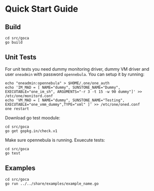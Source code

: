 # Quick Start Guide
## Build

```
cd src/goca
go build
```

## Unit Tests

For unit tests you need dummy monitoring driver, dummy VM driver and user ``oneadmin`` with password ``opennebula``.
You can setup it by running:
```
echo "oneadmin:opennebula" > $HOME/.one/one_auth
echo 'IM_MAD = [ NAME="dummy", SUNSTONE_NAME="Dummy", EXECUTABLE="one_im_sh", ARGUMENTS="-r 3 -t 15 -w 90 dummy"]' >> /etc/one/monitord.conf
echo 'VM_MAD = [ NAME="dummy", SUNSTONE_NAME="Testing", EXECUTABLE="one_vmm_dummy",TYPE="xml" ]' >> /etc/one/oned.conf
one restart
```

Download go test moodule:
```
cd src/goca
go get gopkg.in/check.v1
```

Make sure opennebula is running. Exuecute tests:
```
cd src/goca
go test
```

## Examples

```
cd src/goca
go run ../../share/examples/example_name.go
```
